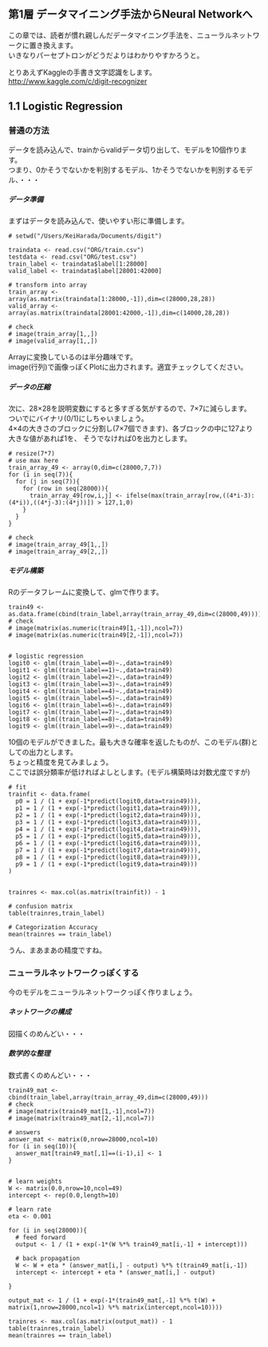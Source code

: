 ## 第1層 データマイニング手法からNeural Networkへ

この章では、読者が慣れ親しんだデータマイニング手法を、ニューラルネットワークに置き換えます。  
いきなりパーセプトロンがどうだよりはわかりやすかろうと。  

とりあえずKaggleの手書き文字認識をします。  
http://www.kaggle.com/c/digit-recognizer


## 1.1 Logistic Regression
### 普通の方法
データを読み込んで、trainからvalidデータ切り出して、モデルを10個作ります。  
つまり、0かそうでないかを判別するモデル、1かそうでないかを判別するモデル、・・・  

##### データ準備
まずはデータを読み込んで、使いやすい形に準備します。  

```
# setwd("/Users/KeiHarada/Documents/digit")

traindata <- read.csv("ORG/train.csv")
testdata <- read.csv("ORG/test.csv")
train_label <- traindata$label[1:28000]
valid_label <- traindata$label[28001:42000]

# transform into array
train_array <- array(as.matrix(traindata[1:28000,-1]),dim=c(28000,28,28))
valid_array <- array(as.matrix(traindata[28001:42000,-1]),dim=c(14000,28,28))

# check
# image(train_array[1,,])
# image(valid_array[1,,])
```

Arrayに変換しているのは半分趣味です。  
image(行列)で画像っぽくPlotに出力されます。適宜チェックしてください。  

##### データの圧縮
次に、28×28を説明変数にすると多すぎる気がするので、7×7に減らします。  
ついでにバイナリ(0/1)にしちゃいましょう。  
4×4の大きさのブロックに分割し(7×7個できます)、各ブロックの中に127より大きな値があれば1を、
そうでなければ0を出力とします。  

```
# resize(7*7)
# use max here
train_array_49 <- array(0,dim=c(28000,7,7))
for (i in seq(7)){
  for (j in seq(7)){
    for (row in seq(28000)){
      train_array_49[row,i,j] <- ifelse(max(train_array[row,((4*i-3):(4*i)),((4*j-3):(4*j))]) > 127,1,0)
    }
  }
}

# check
# image(train_array_49[1,,])
# image(train_array_49[2,,])
```

##### モデル構築
Rのデータフレームに変換して、glmで作ります。

```
train49 <- as.data.frame(cbind(train_label,array(train_array_49,dim=c(28000,49))))
# check
# image(matrix(as.numeric(train49[1,-1]),ncol=7))
# image(matrix(as.numeric(train49[2,-1]),ncol=7))


# logistic regression
logit0 <- glm((train_label==0)~.,data=train49)
logit1 <- glm((train_label==1)~.,data=train49)
logit2 <- glm((train_label==2)~.,data=train49)
logit3 <- glm((train_label==3)~.,data=train49)
logit4 <- glm((train_label==4)~.,data=train49)
logit5 <- glm((train_label==5)~.,data=train49)
logit6 <- glm((train_label==6)~.,data=train49)
logit7 <- glm((train_label==7)~.,data=train49)
logit8 <- glm((train_label==8)~.,data=train49)
logit9 <- glm((train_label==9)~.,data=train49)
```

10個のモデルができました。最も大きな確率を返したものが、このモデル(群)としての出力とします。  
ちょっと精度を見てみましょう。  
ここでは誤分類率が低ければよしとします。(モデル構築時は対数尤度ですが)  

```
# fit
trainfit <- data.frame(
  p0 = 1 / (1 + exp(-1*predict(logit0,data=train49))),
  p1 = 1 / (1 + exp(-1*predict(logit1,data=train49))),
  p2 = 1 / (1 + exp(-1*predict(logit2,data=train49))),
  p3 = 1 / (1 + exp(-1*predict(logit3,data=train49))),
  p4 = 1 / (1 + exp(-1*predict(logit4,data=train49))),
  p5 = 1 / (1 + exp(-1*predict(logit5,data=train49))),
  p6 = 1 / (1 + exp(-1*predict(logit6,data=train49))),
  p7 = 1 / (1 + exp(-1*predict(logit7,data=train49))),
  p8 = 1 / (1 + exp(-1*predict(logit8,data=train49))),
  p9 = 1 / (1 + exp(-1*predict(logit9,data=train49)))
)


trainres <- max.col(as.matrix(trainfit)) - 1

# confusion matrix
table(trainres,train_label)

# Categorization Accuracy
mean(trainres == train_label)
```
うん、まあまあの精度ですね。  


### ニューラルネットワークっぽくする
今のモデルをニューラルネットワークっぽく作りましょう。  

##### ネットワークの構成
図描くのめんどい・・・  

##### 数学的な整理
数式書くのめんどい・・・  

```
train49_mat <- cbind(train_label,array(train_array_49,dim=c(28000,49)))
# check
# image(matrix(train49_mat[1,-1],ncol=7))
# image(matrix(train49_mat[2,-1],ncol=7))

# answers
answer_mat <- matrix(0,nrow=28000,ncol=10)
for (i in seq(10)){
  answer_mat[train49_mat[,1]==(i-1),i] <- 1
}


# learn weights
W <- matrix(0.0,nrow=10,ncol=49)
intercept <- rep(0.0,length=10)

# learn rate
eta <- 0.001

for (i in seq(28000)){
  # feed forward
  output <- 1 / (1 + exp(-1*(W %*% train49_mat[i,-1] + intercept)))

  # back propagation
  W <- W + eta * (answer_mat[i,] - output) %*% t(train49_mat[i,-1])
  intercept <- intercept + eta * (answer_mat[i,] - output)
  
}

output_mat <- 1 / (1 + exp(-1*(train49_mat[,-1] %*% t(W) + matrix(1,nrow=28000,ncol=1) %*% matrix(intercept,ncol=10))))

trainres <- max.col(as.matrix(output_mat)) - 1
table(trainres,train_label)
mean(trainres == train_label)
```
